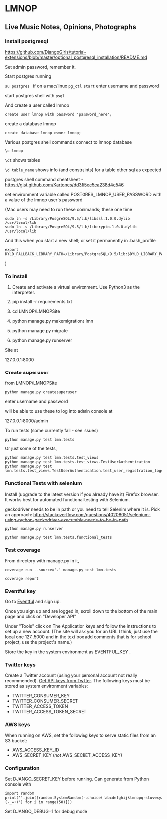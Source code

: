 # LMNOP

## Live Music Notes, Opinions, Photographs

### Install postgresql

https://github.com/DjangoGirls/tutorial-extensions/blob/master/optional_postgresql_installation/README.md

Set admin password, remember it.

Start postgres running

`su postgres ` if on a mac/linux
`pg_ctl start`  enter username and password

start postgres shell with `psql`

And create a user called lmnop

```
create user lmnop with password 'password_here';
```

create a database lmnop

```
create database lmnop owner lmnop;
```

Various postgres shell commands
connect to lmnop database

```
\c lmnop
```

`\dt`    shows tables

`\d table_name`   shows info (and constraints) for a table
other sql as expected

postgres shell command cheatsheet - https://gist.github.com/Kartones/dd3ff5ec5ea238d4c546

set environment variable called
POSTGRES_LMNOP_USER_PASSWORD
with a value of the lmnop user's password


(Mac users may need to run these commands; these one time

    sudo ln -s /Library/PosgreSQL/9.5/lib/libssl.1.0.0.dylib /usr/local/lib
    sudo ln -s /Library/PosgreSQL/9.5/lib/libcrypto.1.0.0.dylib /usr/local/lib

And this when you start a new shell; or set it permanently in .bash_profile

    export DYLD_FALLBACK_LIBRARY_PATH=/Library/PostgreSQL/9.5/lib:$DYLD_LIBRARY_PATH
)

### To install

1. Create and activate a virtual environment. Use Python3 as the interpreter.

2. pip install -r requirements.txt

3. cd LMNOP/LMNOPSite

4. python manage.py makemigrations lmn

5. python manage.py migrate

6. python manage.py runserver

Site at

127.0.0.1:8000

### Create superuser

from LMNOP/LMNOPSite

    python manage.py createsuperuser

enter username and password

will be able to use these to log into admin console at

127.0.0.1:8000/admin

To run tests  (some currently fail - see Issues)

    python manage.py test lmn.tests

Or just some of the tests,

    python manage.py test lmn.tests.test_views
    python manage.py test lmn.tests.test_views.TestUserAuthentication
    python manage.py test lmn.tests.test_views.TestUserAuthentication.test_user_registration_logs_user_in

### Functional Tests with selenium

Install (upgrade to the latest version if you already have it) Firefox browser. It works best for automated functional testing with Selenium.

geckodriver needs to be in path or you need to tell Selenim where it is. Pick an approach: http://stackoverflow.com/questions/40208051/selenium-using-python-geckodriver-executable-needs-to-be-in-path

    python manage.py runserver

    python manage.py test lmn.tests.functional_tests


### Test coverage

From directory with manage.py in it,

    coverage run --source='.' manage.py test lmn.tests

    coverage report


### Eventful key
Go to [Eventful](http://eventful.com) and sign up.

Once you sign up and are logged in, scroll down to the bottom of the main page and click on "Developer API"

Under "Tools" click on The Application keys and follow the instructions to set up a new account.
(The site will ask you for an URL I think, just use the local one 127..5000 and in the text box add comments that is for school project, use the project's name.)

Store the key in the system environment as EVENTFUL_KEY .

### Twitter keys
Create a Twitter account (using your personal account not really recommended).
[Get API keys from Twitter](https://apps.twitter.com/). The following keys must
be stored as system environment variables:
* TWITTER_CONSUMER_KEY
* TWITTER_CONSUMER_SECRET
* TWITTER_ACCESS_TOKEN
* TWITTER_ACCESS_TOKEN_SECRET

### AWS keys
When running on AWS, set the following keys to serve static files from an S3 bucket:
* AWS_ACCESS_KEY_ID
* AWS_SECRET_KEY (*not* AWS_SECRET_ACCESS_KEY)

### Configuration
Set DJANGO_SECRET_KEY before running. Can generate from Python console with
```
import random
print(''.join([random.SystemRandom().choice('abcdefghijklmnopqrstuvwxyz0123456789!@#$%^&*(-_=+)') for i in range(50)]))
```

Set DJANGO_DEBUG=1 for debug mode

